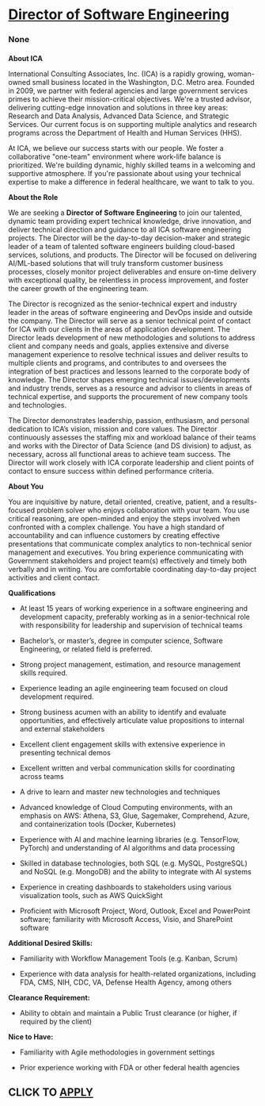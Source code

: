 # [Director of Software Engineering](https://www.remotewlb.com/apply/director-of-software-engineering-127759)  
### None  
####  

**About ICA**

International Consulting Associates, Inc. (ICA) is a rapidly growing, woman-owned small business located in the Washington, D.C. Metro area. Founded in 2009, we partner with federal agencies and large government services primes to achieve their mission-critical objectives. We're a trusted advisor, delivering cutting-edge innovation and solutions in three key areas: Research and Data Analysis, Advanced Data Science, and Strategic Services. Our current focus is on supporting multiple analytics and research programs across the Department of Health and Human Services (HHS).

At ICA, we believe our success starts with our people. We foster a collaborative "one-team" environment where work-life balance is prioritized. We're building dynamic, highly skilled teams in a welcoming and supportive atmosphere. If you're passionate about using your technical expertise to make a difference in federal healthcare, we want to talk to you.

 **About the Role**

We are seeking a **Director of Software Engineering** to join our talented, dynamic team providing expert technical knowledge, drive innovation, and deliver technical direction and guidance to all ICA software engineering projects. The Director will be the day-to-day decision-maker and strategic leader of a team of talented software engineers building cloud-based services, solutions, and products. The Director will be focused on delivering AI/ML-based solutions that will truly transform customer business processes, closely monitor project deliverables and ensure on-time delivery with exceptional quality, be relentless in process improvement, and foster the career growth of the engineering team.

The Director is recognized as the senior-technical expert and industry leader in the areas of software engineering and DevOps inside and outside the company. The Director will serve as a senior technical point of contact for ICA with our clients in the areas of application development. The Director leads development of new methodologies and solutions to address client and company needs and goals, applies extensive and diverse management experience to resolve technical issues and deliver results to multiple clients and programs, and contributes to and oversees the integration of best practices and lessons learned to the corporate body of knowledge. The Director shapes emerging technical issues/developments and industry trends, serves as a resource and advisor to clients in areas of technical expertise, and supports the procurement of new company tools and technologies.

The Director demonstrates leadership, passion, enthusiasm, and personal dedication to ICA’s vision, mission and core values. The Director continuously assesses the staffing mix and workload balance of their teams and works with the Director of Data Science (and DS division) to adjust, as necessary, across all functional areas to achieve team success. The Director will work closely with ICA corporate leadership and client points of contact to ensure success within defined performance criteria.

 **About You**

You are inquisitive by nature, detail oriented, creative, patient, and a results-focused problem solver who enjoys collaboration with your team. You use critical reasoning, are open-minded and enjoy the steps involved when confronted with a complex challenge. You have a high standard of accountability and can influence customers by creating effective presentations that communicate complex analytics to non-technical senior management and executives. You bring experience communicating with Government stakeholders and project team(s) effectively and timely both verbally and in writing. You are comfortable coordinating day-to-day project activities and client contact.

 **Qualifications**

  * At least 15 years of working experience in a software engineering and development capacity, preferably working as in a senior-technical role with responsibility for leadership and supervision of technical teams

  * Bachelor’s, or master’s, degree in computer science, Software Engineering, or related field is preferred. 

  * Strong project management, estimation, and resource management skills required.

  * Experience leading an agile engineering team focused on cloud development required.

  * Strong business acumen with an ability to identify and evaluate opportunities, and effectively articulate value propositions to internal and external stakeholders

  * Excellent client engagement skills with extensive experience in presenting technical demos 

  * Excellent written and verbal communication skills for coordinating across teams 

  * A drive to learn and master new technologies and techniques 

  * Advanced knowledge of Cloud Computing environments, with an emphasis on AWS: Athena, S3, Glue, Sagemaker, Comprehend, Azure, and containerization tools (Docker, Kubernetes)

  * Experience with AI and machine learning libraries (e.g. TensorFlow, PyTorch) and understanding of AI algorithms and data processing 

  * Skilled in database technologies, both SQL (e.g. MySQL, PostgreSQL) and NoSQL (e.g. MongoDB) and the ability to integrate with AI systems 

  * Experience in creating dashboards to stakeholders using various visualization tools, such as AWS QuickSight

  * Proficient with Microsoft Project, Word, Outlook, Excel and PowerPoint software; familiarity with Microsoft Access, Visio, and SharePoint software

 **Additional Desired Skills:**

  * Familiarity with Workflow Management Tools (e.g. Kanban, Scrum)

  * Experience with data analysis for health-related organizations, including FDA, CMS, NIH, CDC, VA, Defense Health Agency, among others

 **Clearance Requirement:**

  * Ability to obtain and maintain a Public Trust clearance (or higher, if required by the client)

 **Nice to Have:**

  * Familiarity with Agile methodologies in government settings

  * Prior experience working with FDA or other federal health agencies

  
## CLICK TO [APPLY](https://www.remotewlb.com/apply/director-of-software-engineering-127759)


